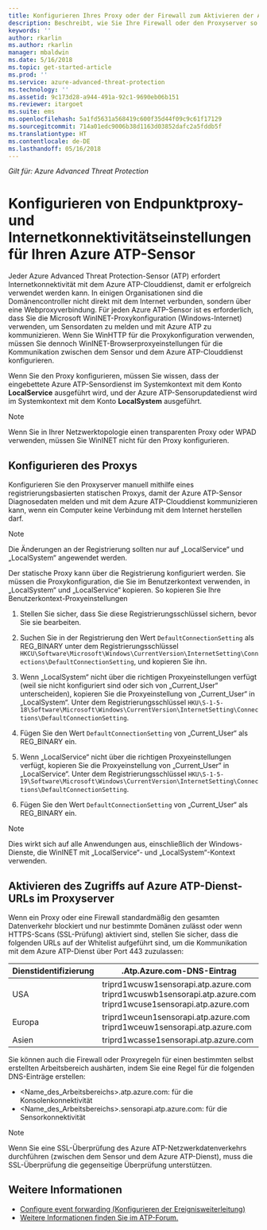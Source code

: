 ```yaml
---
title: Konfigurieren Ihres Proxy oder der Firewall zum Aktivieren der Azure ATP-Kommunikation mit dem Sensor | Microsoft-Dokumentation
description: Beschreibt, wie Sie Ihre Firewall oder den Proxyserver so einrichten, um die Kommunikation zwischen dem Azure ATP-Clouddienst und den Azure ATP-Sensoren zuzulassen.
keywords: ''
author: rkarlin
ms.author: rkarlin
manager: mbaldwin
ms.date: 5/16/2018
ms.topic: get-started-article
ms.prod: ''
ms.service: azure-advanced-threat-protection
ms.technology: ''
ms.assetid: 9c173d28-a944-491a-92c1-9690eb06b151
ms.reviewer: itargoet
ms.suite: ems
ms.openlocfilehash: 5a1fd5631a568419c600f35d44f09c9c61f17129
ms.sourcegitcommit: 714a01edc9006b38d1163d03852dafc2a5fddb5f
ms.translationtype: HT
ms.contentlocale: de-DE
ms.lasthandoff: 05/16/2018
---
```

*Gilt für: Azure Advanced Threat Protection*



# <a name="configure-endpoint-proxy-and-internet-connectivity-settings-for-your-azure-atp-sensor"></a>Konfigurieren von Endpunktproxy- und Internetkonnektivitätseinstellungen für Ihren Azure ATP-Sensor

Jeder Azure Advanced Threat Protection-Sensor (ATP) erfordert Internetkonnektivität mit dem Azure ATP-Clouddienst, damit er erfolgreich verwendet werden kann. In einigen Organisationen sind die Domänencontroller nicht direkt mit dem Internet verbunden, sondern über eine Webproxyverbindung. Für jeden Azure ATP-Sensor ist es erforderlich, dass Sie die Microsoft WinINET-Proxykonfiguration (Windows-Internet) verwenden, um Sensordaten zu melden und mit Azure ATP zu kommunizieren. Wenn Sie WinHTTP für die Proxykonfiguration verwenden, müssen Sie dennoch WinINET-Browserproxyeinstellungen für die Kommunikation zwischen dem Sensor und dem Azure ATP-Clouddienst konfigurieren.


Wenn Sie den Proxy konfigurieren, müssen Sie wissen, dass der eingebettete Azure ATP-Sensordienst im Systemkontext mit dem Konto **LocalService** ausgeführt wird, und der Azure ATP-Sensorupdatedienst wird im Systemkontext mit dem Konto **LocalSystem** ausgeführt. 

> [!NOTE]
> Wenn Sie in Ihrer Netzwerktopologie einen transparenten Proxy oder WPAD verwenden, müssen Sie WinINET nicht für den Proxy konfigurieren.

## <a name="configure-the-proxy"></a>Konfigurieren des Proxys 

Konfigurieren Sie den Proxyserver manuell mithilfe eines registrierungsbasierten statischen Proxys, damit der Azure ATP-Sensor Diagnosedaten melden und mit dem Azure ATP-Clouddienst kommunizieren kann, wenn ein Computer keine Verbindung mit dem Internet herstellen darf.

> [!NOTE]
> Die Änderungen an der Registrierung sollten nur auf „LocalService“ und „LocalSystem“ angewendet werden.

Der statische Proxy kann über die Registrierung konfiguriert werden. Sie müssen die Proxykonfiguration, die Sie im Benutzerkontext verwenden, in „LocalSystem“ und „LocalService“ kopieren. So kopieren Sie Ihre Benutzerkontext-Proxyeinstellungen

1.   Stellen Sie sicher, dass Sie diese Registrierungsschlüssel sichern, bevor Sie sie bearbeiten.

2. Suchen Sie in der Registrierung den Wert `DefaultConnectionSetting` als REG_BINARY unter dem Registrierungsschlüssel `HKCU\Software\Microsoft\Windows\CurrentVersion\InternetSetting\Connections\DefaultConnectionSetting`, und kopieren Sie ihn.
 
2.  Wenn „LocalSystem“ nicht über die richtigen Proxyeinstellungen verfügt (weil sie nicht konfiguriert sind oder sich von „Current_User“ unterscheiden), kopieren Sie die Proxyeinstellung von „Current_User“ in „LocalSystem“. Unter dem Registrierungsschlüssel `HKU\S-1-5-18\Software\Microsoft\Windows\CurrentVersion\InternetSetting\Connections\DefaultConnectionSetting`.

3.  Fügen Sie den Wert `DefaultConnectionSetting` von „Current_User“ als REG_BINARY ein.

4.  Wenn „LocalService“ nicht über die richtigen Proxyeinstellungen verfügt, kopieren Sie die Proxyeinstellung von „Current_User“ in „LocalService“. Unter dem Registrierungsschlüssel `HKU\S-1-5-19\Software\Microsoft\Windows\CurrentVersion\InternetSetting\Connections\DefaultConnectionSetting`.

5.  Fügen Sie den Wert `DefaultConnectionSetting` von „Current_User“ als REG_BINARY ein.

> [!NOTE]
> Dies wirkt sich auf alle Anwendungen aus, einschließlich der Windows-Dienste, die WinINET mit „LocalService“- und „LocalSystem“-Kontext verwenden.


## <a name="enable-access-to-azure-atp-service-urls-in-the-proxy-server"></a>Aktivieren des Zugriffs auf Azure ATP-Dienst-URLs im Proxyserver

Wenn ein Proxy oder eine Firewall standardmäßig den gesamten Datenverkehr blockiert und nur bestimmte Domänen zulässt oder wenn HTTPS-Scans (SSL-Prüfung) aktiviert sind, stellen Sie sicher, dass die folgenden URLs auf der Whitelist aufgeführt sind, um die Kommunikation mit dem Azure ATP-Dienst über Port 443 zuzulassen:

|Dienstidentifizierung|.Atp.Azure.com-DNS-Eintrag|
|----|----|
|USA |triprd1wcusw1sensorapi.atp.azure.com<br>triprd1wcuswb1sensorapi.atp.azure.com<br>triprd1wcuse1sensorapi.atp.azure.com|
|Europa|triprd1wceun1sensorapi.atp.azure.com<br>triprd1wceuw1sensorapi.atp.azure.com|
|Asien|triprd1wcasse1sensorapi.atp.azure.com|


Sie können auch die Firewall oder Proxyregeln für einen bestimmten selbst erstellten Arbeitsbereich aushärten, indem Sie eine Regel für die folgenden DNS-Einträge erstellen:
- <Name_des_Arbeitsbereichs>.atp.azure.com: für die Konsolenkonnektivität
- <Name_des_Arbeitsbereichs>.sensorapi.atp.azure.com: für die Sensorkonnektivität
 
> [!NOTE]
> Wenn Sie eine SSL-Überprüfung des Azure ATP-Netzwerkdatenverkehrs durchführen (zwischen dem Sensor und dem Azure ATP-Dienst), muss die SSL-Überprüfung die gegenseitige Überprüfung unterstützen.


## <a name="see-also"></a>Weitere Informationen
- [Configure event forwarding (Konfigurieren der Ereignisweiterleitung)](configure-event-forwarding.md)
- [Weitere Informationen finden Sie im ATP-Forum.](https://aka.ms/azureatpcommunity)